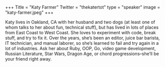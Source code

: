 +++
Title = "Katy Farmer"
Twitter = "thekatertot"
type = "speaker"
image = "katy-farmer.jpeg"
+++

Katy lives in Oakland, CA with her husband and two dogs (at least one of whom talks to her about fun, technical stuff), but has lived in lots of places from East Coast to West Coast. She loves to experiment with code, break stuff, and try to fix it. Over the years, she’s been an editor, juice bar barista, IT technician, and manual laborer, so she’s learned to fail and try again in a lot of industries. Ask her about Ruby, OOP, Go, video game development, Russian Literature, Star Wars, Dragon Age, or chord progressions–she’ll be your friend right away.
